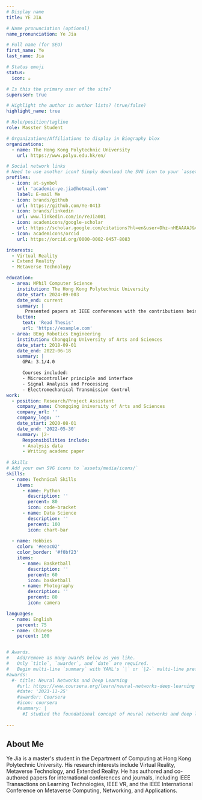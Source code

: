 ```yaml
---
# Display name
title: YE JIA

# Name pronunciation (optional)
name_pronunciation: Ye Jia

# Full name (for SEO)
first_name: Ye
last_name: Jia

# Status emoji
status:
  icon: ☕️

# Is this the primary user of the site?
superuser: true

# Highlight the author in author lists? (true/false)
highlight_name: true

# Role/position/tagline
role: Masster Student

# Organizations/Affiliations to display in Biography blox
organizations:
  - name: The Hong Kong Polytechnic University
    url: https://www.polyu.edu.hk/en/

# Social network links
# Need to use another icon? Simply download the SVG icon to your `assets/media/icons/` folder.
profiles:
  - icon: at-symbol
    url: 'academic-ye.jia@hotmail.com'
    label: E-mail Me
  - icon: brands/github
    url: https://github.com/Ye-0413
  - icon: brands/linkedin
    url: www.linkedin.com/in/YeJia001
  - icon: academicons/google-scholar
    url: https://scholar.google.com/citations?hl=en&user=Dhz-nHEAAAAJ&view_op=list_works&sortby=pubdate
  - icon: academicons/orcid
    url: https://orcid.org/0000-0002-0457-8083

interests:
  - Virtual Reality
  - Extend Reality
  - Metaverse Technology

education:
  - area: MPhil Computer Science
    institution: The Hong Kong Polytechnic University
    date_start: 2024-09-003
    date_end: current
    summary: |
       Presented papers at IEEE conferences with the contributions being published in IEEE journals.
    button:
      text: 'Read Thesis'
      url: 'https://example.com'
  - area: BEng Robotics Engineering
    institution: Chongqing University of Arts and Sciences
    date_start: 2018-09-01
    date_end: 2022-06-18
    summary: |
      GPA: 3.1/4.0

      Courses included:
      - Microcontroller principle and interface 
      - Signal Analysis and Processing
      - Electromechanical Transmission Control
work:
  - position: Research/Project Assistant
    company_name: Chongqing University of Arts and Sciences
    company_url: ''
    company_logo: ''
    date_start: 2020-08-01
    date_end: '2022-05-30'
    summary: |2-
      Responsibilities include:
      - Analysis data
      - Writing academc paper
 
# Skills
# Add your own SVG icons to `assets/media/icons/`
skills:
  - name: Technical Skills
    items:
      - name: Python
        description: ''
        percent: 80
        icon: code-bracket
      - name: Data Science
        description: ''
        percent: 100
        icon: chart-bar
  
  - name: Hobbies
    color: '#eeac02'
    color_border: '#f0bf23'
    items:
      - name: Basketball
        description: ''
        percent: 60
        icon: basketball
      - name: Photography
        description: ''
        percent: 80
        icon: camera

languages:
  - name: English
    percent: 75
  - name: Chinese
    percent: 100


# Awards.
#   Add/remove as many awards below as you like.
#   Only `title`, `awarder`, and `date` are required.
#   Begin multi-line `summary` with YAML's `|` or `|2-` multi-line prefix and indent 2 spaces below.
#awards:
  #- title: Neural Networks and Deep Learning
    #url: https://www.coursera.org/learn/neural-networks-deep-learning
    #date: '2023-11-25'
    #awarder: Coursera
    #icon: coursera
    #summary: |
      #I studied the foundational concept of neural networks and deep learning. By the end, I was familiar with the significant technological trends driving the rise of deep learning; build, train, and apply fully connected deep neural networks; implement efficient (vectorized) neural networks; identify key parameters in a neural network’s architecture; and apply deep learning to your own applications.
 
---
```


## About Me

Ye Jia is a master's student in the Department of Computing at Hong Kong Polytechnic University. His research interests include Virtual Reality, Metaverse Technology, and Extended Reality. He has authored and co-authored papers for international conferences and journals, including IEEE Transactions on Learning Technologies, IEEE VR, and the IEEE International Conference on Metaverse Computing, Networking, and Applications.